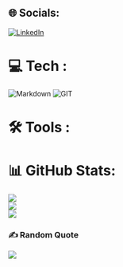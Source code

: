 
## 🌐 Socials:
[![LinkedIn](https://img.shields.io/badge/LinkedIn-%230077B5.svg?logo=linkedin&logoColor=white)](https://linkedin.com/in/vesilesaka) 

# 💻 Tech :
![Markdown](https://img.shields.io/badge/markdown-%23000000.svg?style=for-the-badge&logo=markdown&logoColor=white) ![GIT](https://img.shields.io/badge/Git-fc6d26?style=for-the-badge&logo=git&logoColor=white) 

# 🛠️ Tools :

# 📊 GitHub Stats:
![](https://github-readme-stats.vercel.app/api?username=vesilesaka&theme=dark&hide_border=false&include_all_commits=true&count_private=false)<br/>
![](https://github-readme-streak-stats.herokuapp.com/?user=vesilesaka&theme=dark&hide_border=false)<br/>
![](https://github-readme-stats.vercel.app/api/top-langs/?username=vesilesaka&theme=dark&hide_border=false&include_all_commits=true&count_private=false&layout=compact)

### ✍️ Random Quote
![](https://quotes-github-readme.vercel.app/api?type=horizontal&theme=radical)
